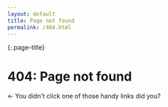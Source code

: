 ```yaml
---
layout: default
title: Page not found
permalink: /404.html
---
```


{:.page-title}
# 404: Page not found

&larr; You didn't click one of those handy links did you?
